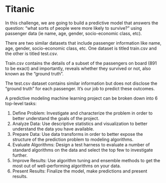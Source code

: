 # Titanic

In this challenge, we are going to build a predictive model that answers the question: “what sorts of people were more likely to survive?” using passenger data (ie name, age, gender, socio-economic class, etc).

There are two similar datasets that include passenger information like name, age, gender, socio-economic class, etc. One dataset is titled train.csv and the other is titled test.csv.

Train.csv contains the details of a subset of the passengers on board (891 to be exact) and importantly, reveals whether they survived or not, also known as the “ground truth”.

The test.csv dataset contains similar information but does not disclose the “ground truth” for each passenger. It’s our job to predict these outcomes.

A predictive modeling machine
learning project can be broken down into 6 top-level tasks:
1. Define Problem: Investigate and characterize the problem in order to better understand
the goals of the project.
2. Analyze Data: Use descriptive statistics and visualization to better understand the data
you have available.
3. Prepare Data: Use data transforms in order to better expose the structure of the
prediction problem to modeling algorithms.
4. Evaluate Algorithms: Design a test harness to evaluate a number of standard algorithms
on the data and select the top few to investigate further.
5. Improve Results: Use algorithm tuning and ensemble methods to get the most out of
well-performing algorithms on your data.
6. Present Results: Finalize the model, make predictions and present results.
